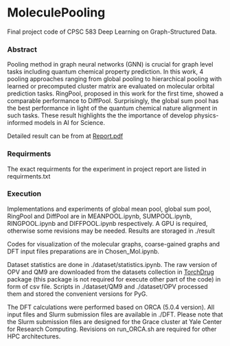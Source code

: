 # MoleculePooling
Final project code of CPSC 583 Deep Learning on Graph-Structured Data.

### Abstract
Pooling method in graph neural networks (GNN) is crucial for graph level tasks including quantum chemical property prediction. In this work, 4 pooling approaches
ranging from global pooling to hierarchical pooling with learned or precomputed
cluster matrix are evaluated on molecular orbital prediction tasks. RingPool, proposed in this work for the first time, showed a comparable performance to DiffPool.
Surprisingly, the global sum pool has the best performance in light of the quantum
chemical nature alignment in such tasks. These result highlights the the importance of develop physics-informed models in AI for Science.

Detailed result can be from at [Report.pdf](https://github.com/michaelge233/MoleculePooling/blob/main/Report.pdf) 

### Requirments
The exact requirments for the experiment in project report are listed in requirments.txt

### Execution
Implementations and experiments of global mean pool, global sum pool, RingPool and DiffPool are in MEANPOOL.ipynb, SUMPOOL.ipynb, RINGPOOL.ipynb and DIFFPOOL.ipynb respectively. A GPU is required, otherwise some revisions may be needed. Results are storaged in ./result

Codes for visualization of the molecular graphs, coarse-gained graphs and DFT input files preparations are in Chosen_Mol.ipynb.

Dataset statistics are done in ./dataset/statistics.ipynb. The raw version of OPV and QM9 are downloaded from the datasets collection in [TorchDrug](https://torchdrug.ai/docs/api/datasets.html "TorchDrug") package (this package is not required for execute other part of the code) in form of csv file. Scripts in ./dataset/QM9 and ./dataset/OPV processed them and stored the convenient versions for PyG.

The DFT calculations were performed based on ORCA (5.0.4 version). All input files and Slurm submission files are available in ./DFT. Please note that the Slurm submission files are designed for the Grace cluster at Yale Center for Research Computing. Revisions on run_ORCA.sh are required for other HPC architectures.

